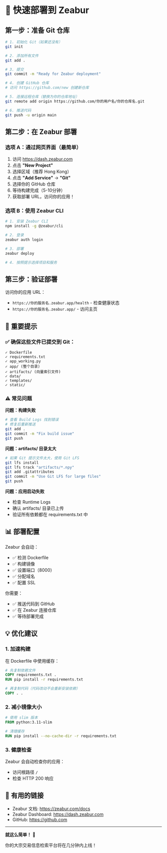 # 🚀 快速部署到 Zeabur

## 第一步：准备 Git 仓库

```bash
# 1. 初始化 Git（如果还没有）
git init

# 2. 添加所有文件
git add .

# 3. 提交
git commit -m "Ready for Zeabur deployment"

# 4. 创建 GitHub 仓库
# 访问 https://github.com/new 创建新仓库

# 5. 连接远程仓库（替换为你的仓库地址）
git remote add origin https://github.com/你的用户名/你的仓库名.git

# 6. 推送代码
git push -u origin main
```

## 第二步：在 Zeabur 部署

### 选项 A：通过网页界面（最简单）

1. 访问 https://dash.zeabur.com
2. 点击 **"New Project"**
3. 选择区域（推荐 Hong Kong）
4. 点击 **"Add Service"** → **"Git"**
5. 选择你的 GitHub 仓库
6. 等待构建完成（5-10分钟）
7. 获取部署 URL，访问你的应用！

### 选项 B：使用 Zeabur CLI

```bash
# 1. 安装 Zeabur CLI
npm install -g @zeabur/cli

# 2. 登录
zeabur auth login

# 3. 部署
zeabur deploy

# 4. 按照提示选择项目和服务
```

## 第三步：验证部署

访问你的应用 URL：
- `https://你的服务名.zeabur.app/health` - 检查健康状态
- `https://你的服务名.zeabur.app/` - 访问主页

## 🎯 重要提示

### ✅ 确保这些文件已提交到 Git：

```
✓ Dockerfile
✓ requirements.txt  
✓ app_working.py
✓ app/ (整个目录)
✓ artifacts/ (向量索引文件)
✓ data/
✓ templates/
✓ static/
```

### ⚠️ 常见问题

**问题：构建失败**
```bash
# 查看 Build Logs 找到错误
# 修复后重新推送
git add .
git commit -m "Fix build issue"
git push
```

**问题：artifacts/ 目录太大**
```bash
# 如果 Git 提示文件太大，使用 Git LFS
git lfs install
git lfs track "artifacts/*.npy"
git add .gitattributes
git commit -m "Use Git LFS for large files"
git push
```

**问题：应用启动失败**
- 检查 Runtime Logs
- 确认 artifacts/ 目录已上传
- 验证所有依赖都在 requirements.txt 中

## 📊 部署配置

Zeabur 会自动：
- ✅ 检测 Dockerfile
- ✅ 构建镜像
- ✅ 设置端口（8000）
- ✅ 分配域名
- ✅ 配置 SSL

你需要：
- ✅ 推送代码到 GitHub
- ✅ 在 Zeabur 连接仓库
- ✅ 等待部署完成

## 💡 优化建议

### 1. 加速构建

在 Dockerfile 中使用缓存：
```dockerfile
# 先复制依赖文件
COPY requirements.txt .
RUN pip install -r requirements.txt

# 再复制代码（代码改动不会重新安装依赖）
COPY . .
```

### 2. 减小镜像大小

```dockerfile
# 使用 slim 版本
FROM python:3.11-slim

# 清理缓存
RUN pip install --no-cache-dir -r requirements.txt
```

### 3. 健康检查

Zeabur 会自动检查你的应用：
- 访问根路径 `/`
- 检查 HTTP 200 响应

## 🔗 有用的链接

- Zeabur 文档: https://zeabur.com/docs
- Zeabur Dashboard: https://dash.zeabur.com
- GitHub: https://github.com

---

**就这么简单！** 🎉

你的大宗交易信息检索平台将在几分钟内上线！

